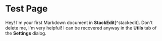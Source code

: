 Test Page
===================


Hey! I'm your first Markdown document in **StackEdit**[^stackedit]. Don't delete me, I'm very helpful! I can be recovered anyway in the **Utils** tab of the **Settings** dialog.